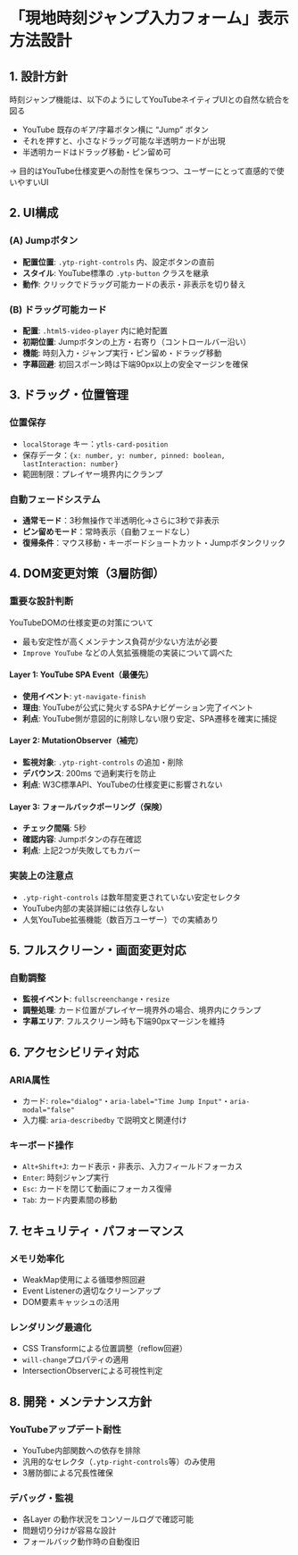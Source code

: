 # 「現地時刻ジャンプ入力フォーム」表示方法設計

## 1. 設計方針

時刻ジャンプ機能は、以下のようにしてYouTubeネイティブUIとの自然な統合を図る
- YouTube 既存のギア/字幕ボタン横に “Jump” ボタン 
- それを押すと、小さなドラッグ可能な半透明カードが出現 
- 半透明カードはドラッグ移動・ピン留め可

-> 目的はYouTube仕様変更への耐性を保ちつつ、ユーザーにとって直感的で使いやすいUI

## 2. UI構成

### (A) Jumpボタン
- **配置位置**: `.ytp-right-controls` 内、設定ボタンの直前
- **スタイル**: YouTube標準の `.ytp-button` クラスを継承
- **動作**: クリックでドラッグ可能カードの表示・非表示を切り替え

### (B) ドラッグ可能カード
- **配置**: `.html5-video-player` 内に絶対配置
- **初期位置**: Jumpボタンの上方・右寄り（コントロールバー沿い）
- **機能**: 時刻入力・ジャンプ実行・ピン留め・ドラッグ移動
- **字幕回避**: 初回スポーン時は下端90px以上の安全マージンを確保

## 3. ドラッグ・位置管理

### 位置保存
- `localStorage` キー：`ytls-card-position`
- 保存データ：`{x: number, y: number, pinned: boolean, lastInteraction: number}`
- 範囲制限：プレイヤー境界内にクランプ

### 自動フェードシステム
- **通常モード**：3秒無操作で半透明化→さらに3秒で非表示
- **ピン留めモード**：常時表示（自動フェードなし）
- **復帰条件**：マウス移動・キーボードショートカット・Jumpボタンクリック

## 4. DOM変更対策（3層防御）

### 重要な設計判断
YouTubeDOMの仕様変更の対策について
- 最も安定性が高くメンテナンス負荷が少ない方法が必要
- `Improve YouTube` などの人気拡張機能の実装について調べた

#### Layer 1: YouTube SPA Event（最優先）
- **使用イベント**: `yt-navigate-finish`
- **理由**: YouTubeが公式に発火するSPAナビゲーション完了イベント
- **利点**: YouTube側が意図的に削除しない限り安定、SPA遷移を確実に捕捉

#### Layer 2: MutationObserver（補完）
- **監視対象**: `.ytp-right-controls` の追加・削除
- **デバウンス**: 200ms で過剰実行を防止
- **利点**: W3C標準API、YouTubeの仕様変更に影響されない

#### Layer 3: フォールバックポーリング（保険）
- **チェック間隔**: 5秒
- **確認内容**: Jumpボタンの存在確認
- **利点**: 上記2つが失敗してもカバー

### 実装上の注意点
- `.ytp-right-controls` は数年間変更されていない安定セレクタ
- YouTube内部の実装詳細には依存しない
- 人気YouTube拡張機能（数百万ユーザー）での実績あり

## 5. フルスクリーン・画面変更対応

### 自動調整
- **監視イベント**: `fullscreenchange`・`resize`
- **調整処理**: カード位置がプレイヤー境界外の場合、境界内にクランプ
- **字幕エリア**: フルスクリーン時も下端90pxマージンを維持

## 6. アクセシビリティ対応

### ARIA属性
- カード: `role="dialog"`・`aria-label="Time Jump Input"`・`aria-modal="false"`
- 入力欄: `aria-describedby` で説明文と関連付け

### キーボード操作
- `Alt+Shift+J`: カード表示・非表示、入力フィールドフォーカス
- `Enter`: 時刻ジャンプ実行
- `Esc`: カードを閉じて動画にフォーカス復帰
- `Tab`: カード内要素間の移動

## 7. セキュリティ・パフォーマンス

### メモリ効率化
- WeakMap使用による循環参照回避
- Event Listenerの適切なクリーンアップ
- DOM要素キャッシュの活用

### レンダリング最適化
- CSS Transformによる位置調整（reflow回避）
- `will-change`プロパティの適用
- IntersectionObserverによる可視性判定

## 8. 開発・メンテナンス方針

### YouTubeアップデート耐性
- YouTube内部関数への依存を排除
- 汎用的なセレクタ（`.ytp-right-controls`等）のみ使用
- 3層防御による冗長性確保

### デバッグ・監視
- 各Layer の動作状況をコンソールログで確認可能
- 問題切り分けが容易な設計
- フォールバック動作時の自動復旧

